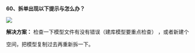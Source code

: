 <a name="bookmark58"></a>**60、拆单出现以下提示与怎么办？**

![](Aspose.Words.e73c43fe-fde1-4168-803d-975613665666.064.jpeg)

**解决方案：** 检查一下模型文件有没有错误（建库模型要重点检查） ，或者新建个

空间，把模型复制过去再重新拆一下。

